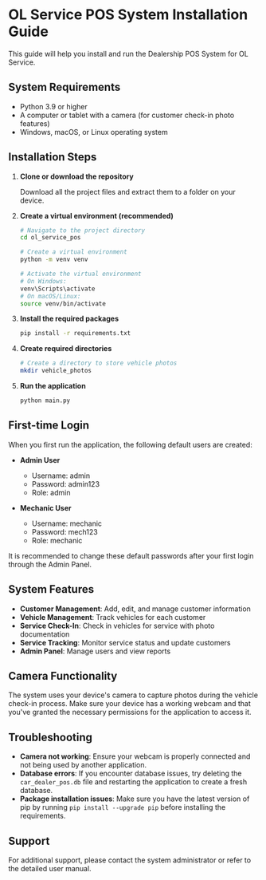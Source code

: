 # OL Service POS System Installation Guide

This guide will help you install and run the Dealership POS System for OL Service.

## System Requirements

- Python 3.9 or higher
- A computer or tablet with a camera (for customer check-in photo features)
- Windows, macOS, or Linux operating system

## Installation Steps

1. **Clone or download the repository**

   Download all the project files and extract them to a folder on your device.

2. **Create a virtual environment (recommended)**

   ```bash
   # Navigate to the project directory
   cd ol_service_pos

   # Create a virtual environment
   python -m venv venv

   # Activate the virtual environment
   # On Windows:
   venv\Scripts\activate
   # On macOS/Linux:
   source venv/bin/activate
   ```

3. **Install the required packages**

   ```bash
   pip install -r requirements.txt
   ```

4. **Create required directories**

   ```bash
   # Create a directory to store vehicle photos
   mkdir vehicle_photos
   ```

5. **Run the application**

   ```bash
   python main.py
   ```

## First-time Login

When you first run the application, the following default users are created:

- **Admin User**
  - Username: admin
  - Password: admin123
  - Role: admin

- **Mechanic User**
  - Username: mechanic
  - Password: mech123
  - Role: mechanic

It is recommended to change these default passwords after your first login through the Admin Panel.

## System Features

- **Customer Management**: Add, edit, and manage customer information
- **Vehicle Management**: Track vehicles for each customer
- **Service Check-In**: Check in vehicles for service with photo documentation
- **Service Tracking**: Monitor service status and update customers
- **Admin Panel**: Manage users and view reports

## Camera Functionality

The system uses your device's camera to capture photos during the vehicle check-in process. Make sure your device has a working webcam and that you've granted the necessary permissions for the application to access it.

## Troubleshooting

- **Camera not working**: Ensure your webcam is properly connected and not being used by another application.
- **Database errors**: If you encounter database issues, try deleting the `car_dealer_pos.db` file and restarting the application to create a fresh database.
- **Package installation issues**: Make sure you have the latest version of pip by running `pip install --upgrade pip` before installing the requirements.

## Support

For additional support, please contact the system administrator or refer to the detailed user manual.